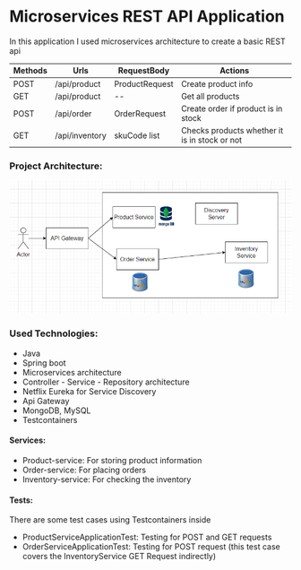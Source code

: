 # Microservices REST API Application

In this application I used microservices architecture to create a basic REST api

| Methods | Urls           | RequestBody    | Actions                                       |
|---------|----------------|----------------|-----------------------------------------------|
| POST    | /api/product   | ProductRequest | Create product info                           |
| GET     | /api/product   | --             | Get all products                              |
| POST    | /api/order     | OrderRequest   | Create order if product is in stock           |
| GET     | /api/inventory | skuCode list   | Checks products whether it is in stock or not |


### Project Architecture:

![github](./githubPictures/architecture.png "Project architecture")

### Used Technologies:

- Java 
- Spring boot
- Microservices architecture
- Controller - Service - Repository architecture
- Netflix Eureka for Service Discovery
- Api Gateway
- MongoDB, MySQL
- Testcontainers

#### Services:

- Product-service: For storing product information
- Order-service: For placing orders
- Inventory-service: For checking the inventory 

#### Tests:

There are some test cases using Testcontainers inside 

- ProductServiceApplicationTest: Testing for POST and GET requests
- OrderServiceApplicationTest: Testing for POST request (this test case covers the InventoryService GET Request indirectly)

